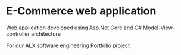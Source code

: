 # E-Commerce web application
Web application developed using Asp.Net Core and C# 
Model-View-controller architecture

For our ALX software engineering Portfolio project
